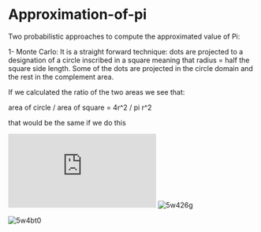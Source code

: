 # Approximation-of-pi

Two probabilistic approaches to compute the approximated value of Pi:

1- Monte Carlo:
It is a straight forward technique: dots are projected to a designation of a circle inscribed in a square meaning that radius = half the square side length. Some of the dots are projected in the circle domain and the rest in the complement area.

If we calculated the ratio of the two areas we see that:

area of circle / area of square = 4r^2 / pi r^2 

that would be the same if we do this 

![Alt text here](https://latex.codecogs.com/png.latex?%5Cbg_white%20%5Chuge%20%5Clim_%7Bx%5Cto%5Cinfty%7D%20%5Cfrac%7B%5C%23%5C%3Bdots%5C%3Bof%5C%3Bwithin%20%5C%3Bthe%5C%3Bcircle%20%7D%7Btotal%20%5C%3B%20no.%20%5C%3B%20of%20%5C%3B%20dots%20%28x%29%7D%20*%20%5C%3B4)
![5w426g](https://user-images.githubusercontent.com/59314933/144127624-5dc805a0-520d-4d7b-9746-75dc96a3bd03.gif)



![5w4bt0](https://user-images.githubusercontent.com/59314933/144129325-fe1e9d6c-6fea-46f7-876e-744295797fa7.gif)
